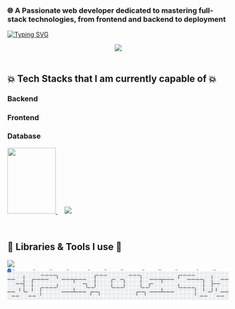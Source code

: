 ### 🌐 A Passionate web developer dedicated to mastering full-stack technologies, from frontend and backend to deployment

[![Typing SVG](https://readme-typing-svg.demolab.com?font=Fira+Code&pause=1000&color=F75318&width=435&lines=Hi+%F0%9F%91%8B%2C+I'm+Ph%E1%BA%A1m+Nguy%E1%BB%85n+Ph%C3%BAc+Th%E1%BB%8Bnh;How+are+you+today%3F;Welcome+to+my+GitHub+profile;Feel+free+wander+around+%3C3)](https://git.io/typing-svg)

<div align = "center">
  <img src ="https://user-images.githubusercontent.com/74038190/225813708-98b745f2-7d22-48cf-9150-083f1b00d6c9.gif">
</div>

<br>
<h2>💥 Tech Stacks that I am currently capable of 💥 </h2>

### Backend

### Frontend
    
### Database
  <p align ="left">
     <a href="https://www.microsoft.com/en/sql-server"> <img width ="110" height ="150" src ="https://github.com/user-attachments/assets/3eb27b20-17b4-4caf-a099-d02802a72c64"> <alt ="MS SQL Server"/> </a> &nbsp;&nbsp;&nbsp;
     <a href="https://www.postgresql.org/"> <img src="https://img.shields.io/badge/-PostgreSQL-336791?style=for-the-badge&logo=postgresql&logoColor=white"> <alt ="PostgreSQL"/> </a> 
  </p>
       
<br>
<h2> 🔧 Libraries & Tools I use 🔧 </h2>
  <div>
   <img src="https://skillicons.dev/icons?i=vscode,github,postman">
  </div>
  
<picture>
  <source media="(prefers-color-scheme: dark)" srcset="https://raw.githubusercontent.com/phucthinh2610/phucthinh2610/output/pacman-contribution-graph-dark.svg">
  <source media="(prefers-color-scheme: light)" srcset="https://raw.githubusercontent.com/phucthinh2610/phucthinh2610/output/pacman-contribution-graph.svg">
  <img alt="pacman contribution graph" src="https://raw.githubusercontent.com/phucthinh2610/phucthinh2610/output/pacman-contribution-graph.svg">
</picture>



<!--
**phucthinh2610/phucthinh2610** is a ✨ _special_ ✨ repository because its `README.md` (this file) appears on your GitHub profile.

Here are some ideas to get you started:

- 🔭 I’m currently working on ...
- 🌱 I’m currently learning ...
- 👯 I’m looking to collaborate on ...
- 🤔 I’m looking for help with ...
- 💬 Ask me about ...
- 📫 How to reach me: ...
- 😄 Pronouns: ...
- ⚡ Fun fact: ...
-->
